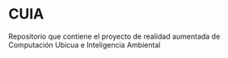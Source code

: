 # CUIA
Repositorio que contiene el proyecto de realidad aumentada de Computación Ubicua e Inteligencia Ambiental
